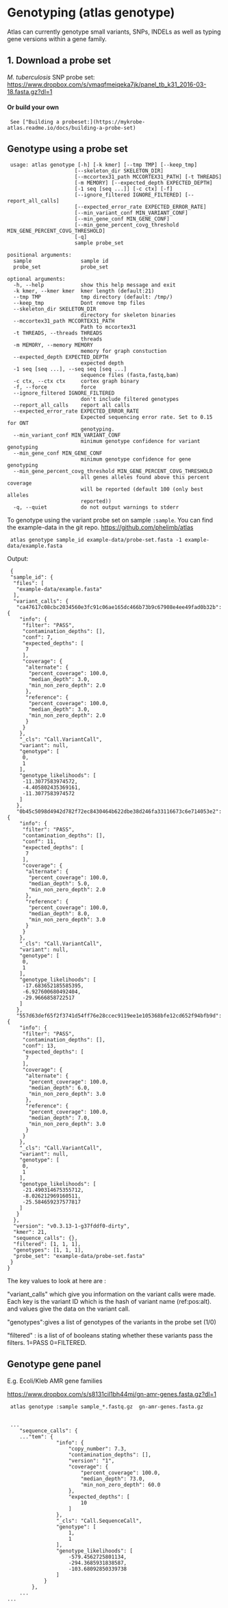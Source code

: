#  Genotyping (atlas genotype)


Atlas can currently genotype small variants, SNPs, INDELs as well as typing gene versions within a gene family. 

## 1. Download a probe set

*M. tuberculosis* SNP probe set: https://www.dropbox.com/s/vmaqfmeiqeka7jk/panel_tb_k31_2016-03-18.fasta.gz?dl=1

#### Or build your own 

	 See ["Building a probeset:](https://mykrobe-atlas.readme.io/docs/building-a-probe-set) 



## Genotype using a probe set



	 usage: atlas genotype [-h] [-k kmer] [--tmp TMP] [--keep_tmp]
	                      [--skeleton_dir SKELETON_DIR]
	                      [--mccortex31_path MCCORTEX31_PATH] [-t THREADS]
	                      [-m MEMORY] [--expected_depth EXPECTED_DEPTH]
	                      [-1 seq [seq ...]] [-c ctx] [-f]
	                      [--ignore_filtered IGNORE_FILTERED] [--report_all_calls]
	                      [--expected_error_rate EXPECTED_ERROR_RATE]
	                      [--min_variant_conf MIN_VARIANT_CONF]
	                      [--min_gene_conf MIN_GENE_CONF]
	                      [--min_gene_percent_covg_threshold MIN_GENE_PERCENT_COVG_THRESHOLD]
	                      [-q]
	                      sample probe_set
	
	positional arguments:
	  sample                sample id
	  probe_set             probe_set
	
	optional arguments:
	  -h, --help            show this help message and exit
	  -k kmer, --kmer kmer  kmer length (default:21)
	  --tmp TMP             tmp directory (default: /tmp/)
	  --keep_tmp            Dont remove tmp files
	  --skeleton_dir SKELETON_DIR
	                        directory for skeleton binaries
	  --mccortex31_path MCCORTEX31_PATH
	                        Path to mccortex31
	  -t THREADS, --threads THREADS
	                        threads
	  -m MEMORY, --memory MEMORY
	                        memory for graph constuction
	  --expected_depth EXPECTED_DEPTH
	                        expected depth
	  -1 seq [seq ...], --seq seq [seq ...]
	                        sequence files (fasta,fastq,bam)
	  -c ctx, --ctx ctx     cortex graph binary
	  -f, --force           force
	  --ignore_filtered IGNORE_FILTERED
	                        don't include filtered genotypes
	  --report_all_calls    report all calls
	  --expected_error_rate EXPECTED_ERROR_RATE
	                        Expected sequencing error rate. Set to 0.15 for ONT
	                        genotyping.
	  --min_variant_conf MIN_VARIANT_CONF
	                        minimum genotype confidence for variant genotyping
	  --min_gene_conf MIN_GENE_CONF
	                        minimum genotype confidence for gene genotyping
	  --min_gene_percent_covg_threshold MIN_GENE_PERCENT_COVG_THRESHOLD
	                        all genes alleles found above this percent coverage
	                        will be reported (default 100 (only best alleles
	                        reported))
	  -q, --quiet           do not output warnings to stderr 
To genotype using the variant probe set on sample `:sample`. You can find the example-data in the git repo. https://github.com/phelimb/atlas

	 atlas genotype sample_id example-data/probe-set.fasta -1 example-data/example.fasta 
Output: 



	 {
	 "sample_id": {
	  "files": [
	   "example-data/example.fasta"
	  ], 
	  "variant_calls": {
	   "ca47617c08cbc2034560e3fc91c06ae165dc466b73b9c67908e4ee49fad0b32b": {
	    "info": {
	     "filter": "PASS", 
	     "contamination_depths": [], 
	     "conf": 7, 
	     "expected_depths": [
	      7
	     ], 
	     "coverage": {
	      "alternate": {
	       "percent_coverage": 100.0, 
	       "median_depth": 3.0, 
	       "min_non_zero_depth": 2.0
	      }, 
	      "reference": {
	       "percent_coverage": 100.0, 
	       "median_depth": 3.0, 
	       "min_non_zero_depth": 2.0
	      }
	     }
	    }, 
	    "_cls": "Call.VariantCall", 
	    "variant": null, 
	    "genotype": [
	     0, 
	     1
	    ], 
	    "genotype_likelihoods": [
	     -11.3077583974572, 
	     -4.405802435369161, 
	     -11.3077583974572
	    ]
	   }, 
	   "0b45c5098d4942d782f72ec8430464b622dbe38d246fa33116673c6e714053e2": {
	    "info": {
	     "filter": "PASS", 
	     "contamination_depths": [], 
	     "conf": 11, 
	     "expected_depths": [
	      7
	     ], 
	     "coverage": {
	      "alternate": {
	       "percent_coverage": 100.0, 
	       "median_depth": 5.0, 
	       "min_non_zero_depth": 2.0
	      }, 
	      "reference": {
	       "percent_coverage": 100.0, 
	       "median_depth": 8.0, 
	       "min_non_zero_depth": 3.0
	      }
	     }
	    }, 
	    "_cls": "Call.VariantCall", 
	    "variant": null, 
	    "genotype": [
	     0, 
	     1
	    ], 
	    "genotype_likelihoods": [
	     -17.683652185585395, 
	     -6.927600680492404, 
	     -29.9666858722517
	    ]
	   }, 
	   "557d63def65f2f3741d54ff76e28ccec9119ee1e105368bfe12cd652f94bfb9d": {
	    "info": {
	     "filter": "PASS", 
	     "contamination_depths": [], 
	     "conf": 13, 
	     "expected_depths": [
	      7
	     ], 
	     "coverage": {
	      "alternate": {
	       "percent_coverage": 100.0, 
	       "median_depth": 6.0, 
	       "min_non_zero_depth": 3.0
	      }, 
	      "reference": {
	       "percent_coverage": 100.0, 
	       "median_depth": 7.0, 
	       "min_non_zero_depth": 3.0
	      }
	     }
	    }, 
	    "_cls": "Call.VariantCall", 
	    "variant": null, 
	    "genotype": [
	     0, 
	     1
	    ], 
	    "genotype_likelihoods": [
	     -21.490314675355712, 
	     -8.026212969160511, 
	     -25.584659237577817
	    ]
	   }
	  }, 
	  "version": "v0.3.13-1-g37fddf0-dirty", 
	  "kmer": 21, 
	  "sequence_calls": {}, 
	  "filtered": [1, 1, 1], 
	  "genotypes": [1, 1, 1], 
	  "probe_set": "example-data/probe-set.fasta"
	 }
	}
	 
The key values to look at here are : 



"variant_calls" which give you information on the variant calls were made. Each key is the variant ID which is the hash of variant name (ref:pos:alt). and values give the data on the variant call. 



"genotypes":gives a list of genotypes of the variants in the probe set (1/0)

"filtered" : is a list of of booleans stating whether these variants pass the filters. 1=PASS 0=FILTERED.



## Genotype gene panel

E.g. Ecoli/Kleb AMR gene families



https://www.dropbox.com/s/s8131cil1bh44mj/gn-amr-genes.fasta.gz?dl=1





	 atlas genotype :sample sample_*.fastq.gz  gn-amr-genes.fasta.gz 


	 ...
		"sequence_calls": {
	   	..."tem": {
	                "info": {
	                    "copy_number": 7.3,
	                    "contamination_depths": [],
	                    "version": "1",
	                    "coverage": {
	                        "percent_coverage": 100.0,
	                        "median_depth": 73.0,
	                        "min_non_zero_depth": 60.0
	                    },
	                    "expected_depths": [
	                        10
	                    ]
	                },
	                "_cls": "Call.SequenceCall",
	                "genotype": [
	                    1,
	                    1
	                ],
	                "genotype_likelihoods": [
	                    -579.4562725801134,
	                    -294.3685931838587,
	                    -103.68092850339738
	                ]
	            }
	        },
		...
	... 

